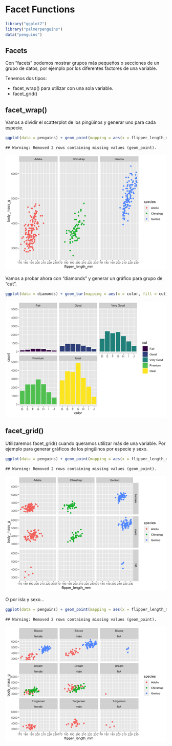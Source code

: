 Facet Functions
================

``` r
library("ggplot2")
library("palmerpenguins")
data("penguins")
```

## Facets

Con “facets” podemos mostrar grupos más pequeños o secciones de un grupo
de datos, por ejemplo por los diferentes factores de una variable.

Tenemos dos tipos:

-   facet\_wrap() para utilizar con una sola variable.
-   facet\_grid()

## facet\_wrap()

Vamos a dividir el scatterplot de los pingüinos y generar uno para cada
especie.

``` r
ggplot(data = penguins) + geom_point(mapping = aes(x = flipper_length_mm, y = body_mass_g, color = species)) + facet_wrap(~species)
```

    ## Warning: Removed 2 rows containing missing values (geom_point).

![](03_Facet_Functions_files/figure-gfm/unnamed-chunk-2-1.png)<!-- -->

Vamos a probar ahora con “diamonds” y generar un gráfico para grupo de
“cut”.

``` r
ggplot(data = diamonds) + geom_bar(mapping = aes(x = color, fill = cut)) + facet_wrap(~cut)
```

![](03_Facet_Functions_files/figure-gfm/unnamed-chunk-3-1.png)<!-- -->

## facet\_grid()

Utilizaremos facet\_grid() cuando queramos utilizar más de una variable.
Por ejemplo para generar gráficos de los pingüinos por especie y sexo.

``` r
ggplot(data = penguins) + geom_point(mapping = aes(x = flipper_length_mm, y = body_mass_g, color = species)) + facet_grid(sex~species)
```

    ## Warning: Removed 2 rows containing missing values (geom_point).

![](03_Facet_Functions_files/figure-gfm/unnamed-chunk-4-1.png)<!-- -->

O por isla y sexo…

``` r
ggplot(data = penguins) + geom_point(mapping = aes(x = flipper_length_mm, y = body_mass_g, color = species)) + facet_wrap(island~sex)
```

    ## Warning: Removed 2 rows containing missing values (geom_point).

![](03_Facet_Functions_files/figure-gfm/unnamed-chunk-5-1.png)<!-- -->
